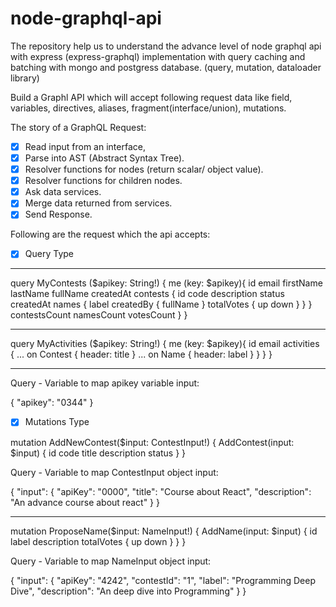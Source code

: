 # node-graphql-api

The repository help us to understand the advance level of node graphql api with express (express-graphql) implementation with query caching and batching with mongo and postgress database. (query, mutation, dataloader library)  

Build a Graphl API which will accept following request data like field, variables, directives, aliases, fragment(interface/union), mutations.

The story of a GraphQL Request:

- [x] Read input from an interface,
- [x] Parse into AST (Abstract Syntax Tree).
- [x] Resolver functions for nodes (return scalar/ object value).
- [x] Resolver functions for children nodes.
- [x] Ask data services.
- [x] Merge data returned from services.
- [x] Send Response.

Following are the request which the api accepts: 

- [x] Query Type
-------------------------------------------------------------------------------

query MyContests ($apikey: String!) {
  me (key: $apikey){
    id
    email
    firstName
    lastName
    fullName
    createdAt
    contests {
      id
      code
      description
      status
      createdAt
      names {
        label
        createdBy {
          fullName
        }
        totalVotes {
          up
          down
        }
      }
    }
    contestsCount
    namesCount
    votesCount
  }
}

-----------------------------------------------------------------------------------

query MyActivities ($apikey: String!) {
  me (key: $apikey){
    id
    email
    activities {
      ... on Contest {
        header: title
      }
      ... on Name {
        header: label
      }
    }
  }
}

---------------------------------------------------------------------------------------

Query - Variable to map apikey variable input:

{
  "apikey": "0344"
}

- [x] Mutations Type

mutation AddNewContest($input: ContestInput!) {
  AddContest(input: $input) {
    id
    code
    title
    description
    status
  }
}

Query - Variable to map ContestInput object input:

{
  "input": {
    "apiKey": "0000",
    "title": "Course about React",
    "description": "An advance course about react"
  }
}

---------------------------------------------------------------------------------------

mutation ProposeName($input: NameInput!) {
  AddName(input: $input) {
    id
    label
    description
    totalVotes {
      up
      down
    }
  }
}

Query - Variable to map NameInput object input:

{
  "input": {
    "apiKey": "4242",
    "contestId": "1",
    "label": "Programming Deep Dive",
    "description": "An deep dive into Programming"
  }
}